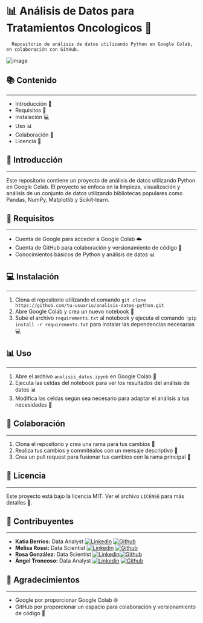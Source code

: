 # 📊 Análisis de Datos para Tratamientos Oncologicos 💊
      Repositorio de análisis de datos utilizando Python en Google Colab, en colaboración con GitHub.
 
![image](https://image.lexica.art/full_webp/a6735158-0f37-4e3a-a22b-3adf2851a6ac)

## 📚 Contenido
-----------

*   Introducción 🤔
*   Requisitos 📝
*   Instalación 💻
*   Uso 📊
*   Colaboración 🤝
*   Licencia 📜

## 🤔 Introducción
------------

Este repositorio contiene un proyecto de análisis de datos utilizando Python en Google Colab. El proyecto se enfoca en la limpieza, visualización y análisis de un conjunto de datos utilizando bibliotecas populares como Pandas, NumPy, Matplotlib y Scikit-learn.

## 📝 Requisitos
------------

*   Cuenta de Google para acceder a Google Colab ☁️
*   Cuenta de GitHub para colaboración y versionamiento de código 🤝
*   Conocimientos básicos de Python y análisis de datos 📊

## 💻 Instalación
------------

1.  Clona el repositorio utilizando el comando `git clone https://github.com/tu-usuario/analisis-datos-python.git`
2.  Abre Google Colab y crea un nuevo notebook 📝
3.  Sube el archivo `requirements.txt` al notebook y ejecuta el comando `!pip install -r requirements.txt` para instalar las dependencias necesarias 💻

## 📊 Uso
-----

1.  Abre el archivo `analisis_datos.ipynb` en Google Colab 📝
2.  Ejecuta las celdas del notebook para ver los resultados del análisis de datos 📊
3.  Modifica las celdas según sea necesario para adaptar el análisis a tus necesidades 🔧

## 🤝 Colaboración
------------

1.  Clona el repositorio y crea una rama para tus cambios 🌿
2.  Realiza tus cambios y commitéalos con un mensaje descriptivo 📝
3.  Crea un pull request para fusionar tus cambios con la rama principal 🔄

## 📜 Licencia
-------

Este proyecto está bajo la licencia MIT. Ver el archivo `LICENSE` para más detalles 📄.

## 👥 Contribuyentes
--------------
- **Katia Berrios:**  Data Analyst [![`Linkedin`](https://img.shields.io/badge/LinkedIn-0077B5?logo=linkedin&logoColor=white)](https://www.linkedin.com/in/katia-berrios/) [![`Github`](https://img.shields.io/badge/GitHub-100000?logo=github&logoColor=white)](https://github.com/KtiaBM)
- **Melisa Rossi:** Data Scientist [![`Linkedin`](https://img.shields.io/badge/LinkedIn-0077B5?logo=linkedin&logoColor=white)](https://www.linkedin.com/in/melisa-rossi-lagger/) [![`Github`](https://img.shields.io/badge/GitHub-100000?logo=github&logoColor=white)](https://github.com/MelRossi)
- **Rosa González:** Data Scientist [![`Linkedin`](https://img.shields.io/badge/LinkedIn-0077B5?logo=linkedin&logoColor=white)](https://www.linkedin.com/in/rosa-isela-gonz%C3%A1lez-d%C3%ADaz/)[![`Github`](https://img.shields.io/badge/GitHub-100000?logo=github&logoColor=white)](https://github.com/Rox-0864)
- **Ángel Troncoso:** Data Analyst [![`Linkedin`](https://img.shields.io/badge/LinkedIn-0077B5?logo=linkedin&logoColor=white)](https://www.linkedin.com/in/angeltroncoso) [![`Github`](https://img.shields.io/badge/GitHub-100000?logo=github&logoColor=white)](https://github.com/AngelTroncoso)

## 🙏 Agradecimientos
--------------

*   Google por proporcionar Google Colab 🌐
*   GitHub por proporcionar un espacio para colaboración y versionamiento de código 🤝
